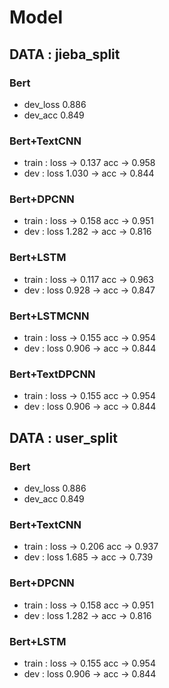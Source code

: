 # Model

## DATA : jieba_split

### Bert
- dev_loss 0.886
- dev_acc 0.849
### Bert+TextCNN
- train : loss -> 0.137 acc -> 0.958
- dev : loss 1.030 -> acc -> 0.844
### Bert+DPCNN
- train : loss -> 0.158 acc -> 0.951
- dev : loss 1.282 -> acc -> 0.816
### Bert+LSTM
- train : loss -> 0.117 acc -> 0.963
- dev : loss 0.928 -> acc -> 0.847
### Bert+LSTMCNN
- train : loss -> 0.155 acc -> 0.954
- dev : loss 0.906 -> acc -> 0.844
### Bert+TextDPCNN
- train : loss -> 0.155 acc -> 0.954
- dev : loss 0.906 -> acc -> 0.844


## DATA : user_split

### Bert
- dev_loss 0.886
- dev_acc 0.849
### Bert+TextCNN
- train : loss -> 0.206 acc -> 0.937
- dev : loss 1.685 -> acc -> 0.739
### Bert+DPCNN
- train : loss -> 0.158 acc -> 0.951
- dev : loss 1.282 -> acc -> 0.816
### Bert+LSTM
- train : loss -> 0.155 acc -> 0.954
- dev : loss 0.906 -> acc -> 0.844